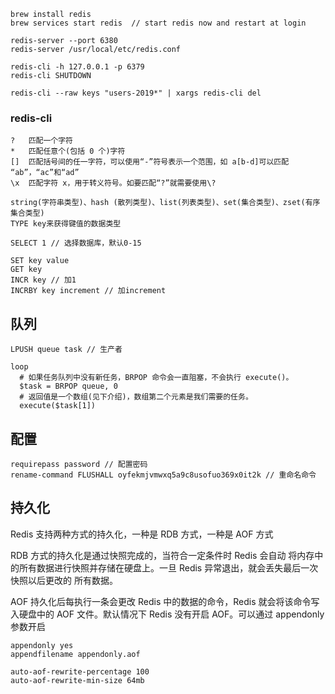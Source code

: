 ```
brew install redis
brew services start redis  // start redis now and restart at login

redis-server --port 6380
redis-server /usr/local/etc/redis.conf

redis-cli -h 127.0.0.1 -p 6379
redis-cli SHUTDOWN

redis-cli --raw keys "users-2019*" | xargs redis-cli del
```

### redis-cli

```
?   匹配一个字符
*   匹配任意个(包括 0 个)字符
[]  匹配括号间的任一字符，可以使用“-”符号表示一个范围，如 a[b-d]可以匹配 “ab”，“ac”和“ad”
\x  匹配字符 x，用于转义符号。如要匹配“?”就需要使用\?

string(字符串类型)、hash (散列类型)、list(列表类型)、set(集合类型)、zset(有序集合类型)
TYPE key来获得键值的数据类型
```

```
SELECT 1 // 选择数据库，默认0-15

SET key value
GET key
INCR key // 加1
INCRBY key increment // 加increment
```

## 队列

```
LPUSH queue task // 生产者

loop
  # 如果任务队列中没有新任务，BRPOP 命令会一直阻塞，不会执行 execute()。 
  $task = BRPOP queue, 0
  # 返回值是一个数组(见下介绍)，数组第二个元素是我们需要的任务。 
  execute($task[1])
```

## 配置 

```
requirepass password // 配置密码
rename-command FLUSHALL oyfekmjvmwxq5a9c8usofuo369x0it2k // 重命名命令
```

## 持久化

Redis 支持两种方式的持久化，一种是 RDB 方式，一种是 AOF 方式

RDB 方式的持久化是通过快照完成的，当符合一定条件时 Redis 会自动 将内存中的所有数据进行快照并存储在硬盘上。一旦 Redis 异常退出，就会丢失最后一次快照以后更改的 所有数据。

AOF 持久化后每执行一条会更改 Redis 中的数据的命令，Redis 就会将该命令写 入硬盘中的 AOF 文件。默认情况下 Redis 没有开启 AOF。可以通过 appendonly 参数开启

```
appendonly yes
appendfilename appendonly.aof

auto-aof-rewrite-percentage 100
auto-aof-rewrite-min-size 64mb
```
